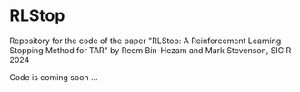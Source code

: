 # RLStop
Repository for the code of the paper "RLStop: A Reinforcement Learning Stopping Method for TAR" by Reem Bin-Hezam and Mark Stevenson, SIGIR 2024



Code is coming soon ...
